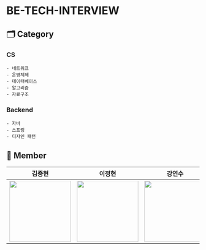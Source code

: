 # BE-TECH-INTERVIEW
## 🗂️ Category
### CS
```
- 네트워크
- 운영체제
- 데이터베이스
- 알고리즘
- 자료구조
```

### Backend
```
- 자바
- 스프링
- 디자인 패턴
```

## 🐧 Member
|김중현|이정현|강연수|이소현|
|:---:|:---:|:---:|:--:|
|<img src="https://github.com/JoongHyun-Kim.png" width="160" height="160" >|<img src="https://github.com/hyunihs.png" width="160" height="160" >|<img src="https://github.com/Kang1221.png" width="160" height="160" >|<img src="https://github.com/aeyongdodam.png" width="160" height="160" >|
